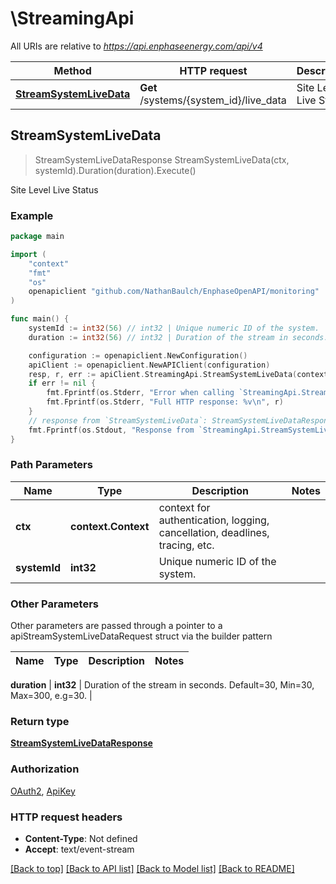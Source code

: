# \StreamingApi

All URIs are relative to *https://api.enphaseenergy.com/api/v4*

Method | HTTP request | Description
------------- | ------------- | -------------
[**StreamSystemLiveData**](StreamingApi.md#StreamSystemLiveData) | **Get** /systems/{system_id}/live_data | Site Level Live Status



## StreamSystemLiveData

> StreamSystemLiveDataResponse StreamSystemLiveData(ctx, systemId).Duration(duration).Execute()

Site Level Live Status



### Example

```go
package main

import (
    "context"
    "fmt"
    "os"
    openapiclient "github.com/NathanBaulch/EnphaseOpenAPI/monitoring"
)

func main() {
    systemId := int32(56) // int32 | Unique numeric ID of the system.
    duration := int32(56) // int32 | Duration of the stream in seconds. Default=30, Min=30, Max=300, e.g=30. (optional)

    configuration := openapiclient.NewConfiguration()
    apiClient := openapiclient.NewAPIClient(configuration)
    resp, r, err := apiClient.StreamingApi.StreamSystemLiveData(context.Background(), systemId).Duration(duration).Execute()
    if err != nil {
        fmt.Fprintf(os.Stderr, "Error when calling `StreamingApi.StreamSystemLiveData``: %v\n", err)
        fmt.Fprintf(os.Stderr, "Full HTTP response: %v\n", r)
    }
    // response from `StreamSystemLiveData`: StreamSystemLiveDataResponse
    fmt.Fprintf(os.Stdout, "Response from `StreamingApi.StreamSystemLiveData`: %v\n", resp)
}
```

### Path Parameters


Name | Type | Description  | Notes
------------- | ------------- | ------------- | -------------
**ctx** | **context.Context** | context for authentication, logging, cancellation, deadlines, tracing, etc.
**systemId** | **int32** | Unique numeric ID of the system. | 

### Other Parameters

Other parameters are passed through a pointer to a apiStreamSystemLiveDataRequest struct via the builder pattern


Name | Type | Description  | Notes
------------- | ------------- | ------------- | -------------

 **duration** | **int32** | Duration of the stream in seconds. Default&#x3D;30, Min&#x3D;30, Max&#x3D;300, e.g&#x3D;30. | 

### Return type

[**StreamSystemLiveDataResponse**](StreamSystemLiveDataResponse.md)

### Authorization

[OAuth2](../README.md#OAuth2), [ApiKey](../README.md#ApiKey)

### HTTP request headers

- **Content-Type**: Not defined
- **Accept**: text/event-stream

[[Back to top]](#) [[Back to API list]](../README.md#documentation-for-api-endpoints)
[[Back to Model list]](../README.md#documentation-for-models)
[[Back to README]](../README.md)

